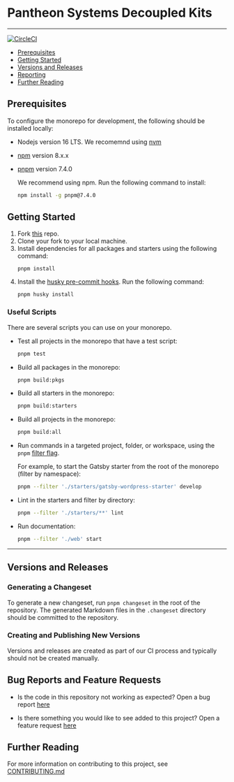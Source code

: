 # Pantheon Systems Decoupled Kits
----------------------------------

[![CircleCI](https://circleci.com/gh/pantheon-systems/decoupled-kit-js/tree/canary.svg?style=svg)](https://circleci.com/gh/pantheon-systems/decoupled-kit-js/tree/canary)

- [Prerequisites](#prerequisites)
- [Getting Started](#getting-started)
- [Versions and Releases](#versions-and-releases)
- [Reporting](#bug-reports-and-feature-requests)
- [Further Reading](#further-reading)

## Prerequisites

To configure the monorepo for development, the following should be installed locally:

- Nodejs version 16 LTS. We recomemnd using [nvm](https://github.com/nvm-sh/nvm)
- [npm](https://docs.npmjs.com/cli/v8/commands/npm) version 8.x.x
- [pnpm](https://pnpm.io/installation) version 7.4.0

  We recommend using npm. Run the following command to install:

  ```bash
  npm install -g pnpm@7.4.0
  ```

## Getting Started

1. Fork [this](https://github.com/pantheon-systems/decoupled-kit-js/fork) repo.
1. Clone your fork to your local machine.
1. Install dependencies for all packages and starters using the following command:
   ```
   pnpm install
   ```
1. Install the [husky pre-commit hooks](https://github.com/pantheon-systems/decoupled-kit-js/blob/canary/.husky/pre-commit). Run the following command:
   ```
   pnpm husky install
   ```

### Useful Scripts

There are several scripts you can use on your monorepo.

- Test all projects in the monorepo that have a test script:
  ```bash
  pnpm test
  ```
- Build all packages in the monorepo:
  ```bash
  pnpm build:pkgs
  ```
- Build all starters in the monorepo:
  ```bash
  pnpm build:starters
  ```
- Build all projects in the monorepo:

  ```bash
  pnpm build:all
  ```

- Run commands in a targeted project, folder, or workspace, using the `pnpm` [filter flag](https://pnpm.io/filtering).

  For example, to start the Gatsby starter from the root of the monorepo (filter by namespace):

  ```bash
  pnpm --filter './starters/gatsby-wordpress-starter' develop
  ```

- Lint in the starters and filter by directory:

  ```bash
  pnpm --filter './starters/**' lint
  ```

- Run documentation:

  ```bash
  pnpm --filter './web' start
  ```

---

## Versions and Releases

### Generating a Changeset

To generate a new changeset, run `pnpm changeset` in the root of the repository. The generated Markdown files in the `.changeset` directory should be committed to the repository.

### Creating and Publishing New Versions

Versions and releases are created as part of our CI process and typically should
not be created manually.

## Bug Reports and Feature Requests

- Is the code in this repository not working as expected? Open a bug report [here](https://github.com/pantheon-systems/decoupled-kit-js/issues/new?template=bug-report-template.yml)

- Is there something you would like to see added to this project? Open a feature request [here](https://github.com/pantheon-systems/decoupled-kit-js/issues/new?template=feature-request-template.yml)

## Further Reading

For more information on contributing to this project, see [CONTRIBUTING.md](./CONTRIBUTING.md)
